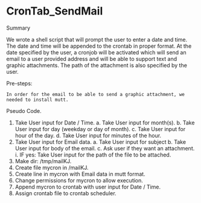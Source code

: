 # CronTab_SendMail


Summary

We wrote a shell script that will prompt the user to enter a date and time. 
The date and time will be appended to the crontab in proper format. At the 
date specified by the user, a cronjob will be activated which will send 
an email to a user provided address and will be able to support text and graphic 
attachments. The path of the attachment is also specified by the user.  

Pre-steps:
	
	In order for the email to be able to send a graphic attachment, we needed to install mutt. 







Pseudo Code.
1.	Take User input for Date / Time.
a.	Take User input for month(s).
b.	Take User input for day (weekday or day of month).
c.	Take User input for hour of the day.
d.	Take User input for minutes of the hour.
2.	Take User input for Email data.
a.	Take User input for subject
b.	Take User input for body of the email.
c.	Ask user if they want an attachment.
i.	IF yes: Take User input for the path of the file to be attached.
3.	Make dir: /tmp/mailKJ.
4.	Create file mycron in /mailKJ.
5.	Create line in mycron with Email data in mutt format.
6.	Change permissions for mycron to allow execution.
7.	Append mycron to crontab with user input for Date / Time.
8.	Assign crontab file to crontab scheduler. 
